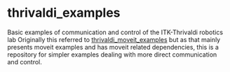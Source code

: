 # thrivaldi_examples
Basic examples of communication and control of the ITK-Thrivaldi robotics lab
Originally this referred to [thrivaldi_moveit_examples](https://github.com/itk-thrivaldi/thrivaldi_moveit_examples) but as that mainly presents moveit examples and has moveit related dependencies, this is a repository for simpler examples dealing with more direct communication and control.
